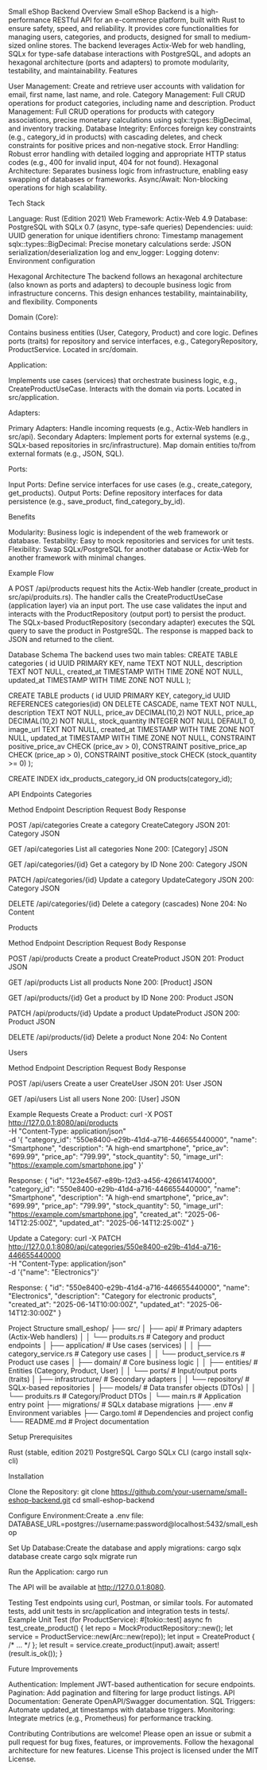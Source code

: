 Small eShop Backend
Overview
Small eShop Backend is a high-performance RESTful API for an e-commerce platform, built with Rust to ensure safety, speed, and reliability. It provides core functionalities for managing users, categories, and products, designed for small to medium-sized online stores. The backend leverages Actix-Web for web handling, SQLx for type-safe database interactions with PostgreSQL, and adopts an hexagonal architecture (ports and adapters) to promote modularity, testability, and maintainability.
Features

User Management: Create and retrieve user accounts with validation for email, first name, last name, and role.
Category Management: Full CRUD operations for product categories, including name and description.
Product Management: Full CRUD operations for products with category associations, precise monetary calculations using sqlx::types::BigDecimal, and inventory tracking.
Database Integrity: Enforces foreign key constraints (e.g., category_id in products) with cascading deletes, and check constraints for positive prices and non-negative stock.
Error Handling: Robust error handling with detailed logging and appropriate HTTP status codes (e.g., 400 for invalid input, 404 for not found).
Hexagonal Architecture: Separates business logic from infrastructure, enabling easy swapping of databases or frameworks.
Async/Await: Non-blocking operations for high scalability.

Tech Stack

Language: Rust (Edition 2021)
Web Framework: Actix-Web 4.9
Database: PostgreSQL with SQLx 0.7 (async, type-safe queries)
Dependencies:
uuid: UUID generation for unique identifiers
chrono: Timestamp management
sqlx::types::BigDecimal: Precise monetary calculations
serde: JSON serialization/deserialization
log and env_logger: Logging
dotenv: Environment configuration



Hexagonal Architecture
The backend follows an hexagonal architecture (also known as ports and adapters) to decouple business logic from infrastructure concerns. This design enhances testability, maintainability, and flexibility.
Components

Domain (Core):

Contains business entities (User, Category, Product) and core logic.
Defines ports (traits) for repository and service interfaces, e.g., CategoryRepository, ProductService.
Located in src/domain.


Application:

Implements use cases (services) that orchestrate business logic, e.g., CreateProductUseCase.
Interacts with the domain via ports.
Located in src/application.


Adapters:

Primary Adapters: Handle incoming requests (e.g., Actix-Web handlers in src/api).
Secondary Adapters: Implement ports for external systems (e.g., SQLx-based repositories in src/infrastructure).
Map domain entities to/from external formats (e.g., JSON, SQL).


Ports:

Input Ports: Define service interfaces for use cases (e.g., create_category, get_products).
Output Ports: Define repository interfaces for data persistence (e.g., save_product, find_category_by_id).



Benefits

Modularity: Business logic is independent of the web framework or database.
Testability: Easy to mock repositories and services for unit tests.
Flexibility: Swap SQLx/PostgreSQL for another database or Actix-Web for another framework with minimal changes.

Example Flow

A POST /api/products request hits the Actix-Web handler (create_product in src/api/produits.rs).
The handler calls the CreateProductUseCase (application layer) via an input port.
The use case validates the input and interacts with the ProductRepository (output port) to persist the product.
The SQLx-based ProductRepository (secondary adapter) executes the SQL query to save the product in PostgreSQL.
The response is mapped back to JSON and returned to the client.

Database Schema
The backend uses two main tables:
CREATE TABLE categories (
    id UUID PRIMARY KEY,
    name TEXT NOT NULL,
    description TEXT NOT NULL,
    created_at TIMESTAMP WITH TIME ZONE NOT NULL,
    updated_at TIMESTAMP WITH TIME ZONE NOT NULL
);

CREATE TABLE products (
    id UUID PRIMARY KEY,
    category_id UUID REFERENCES categories(id) ON DELETE CASCADE,
    name TEXT NOT NULL,
    description TEXT NOT NULL,
    price_av DECIMAL(10,2) NOT NULL,
    price_ap DECIMAL(10,2) NOT NULL,
    stock_quantity INTEGER NOT NULL DEFAULT 0,
    image_url TEXT NOT NULL,
    created_at TIMESTAMP WITH TIME ZONE NOT NULL,
    updated_at TIMESTAMP WITH TIME ZONE NOT NULL,
    CONSTRAINT positive_price_av CHECK (price_av > 0),
    CONSTRAINT positive_price_ap CHECK (price_ap > 0),
    CONSTRAINT positive_stock CHECK (stock_quantity >= 0)
);

CREATE INDEX idx_products_category_id ON products(category_id);

API Endpoints
Categories



Method
Endpoint
Description
Request Body
Response



POST
/api/categories
Create a category
CreateCategory JSON
201: Category JSON


GET
/api/categories
List all categories
None
200: [Category] JSON


GET
/api/categories/{id}
Get a category by ID
None
200: Category JSON


PATCH
/api/categories/{id}
Update a category
UpdateCategory JSON
200: Category JSON


DELETE
/api/categories/{id}
Delete a category (cascades)
None
204: No Content


Products



Method
Endpoint
Description
Request Body
Response



POST
/api/products
Create a product
CreateProduct JSON
201: Product JSON


GET
/api/products
List all products
None
200: [Product] JSON


GET
/api/products/{id}
Get a product by ID
None
200: Product JSON


PATCH
/api/products/{id}
Update a product
UpdateProduct JSON
200: Product JSON


DELETE
/api/products/{id}
Delete a product
None
204: No Content


Users



Method
Endpoint
Description
Request Body
Response



POST
/api/users
Create a user
CreateUser JSON
201: User JSON


GET
/api/users
List all users
None
200: [User] JSON


Example Requests
Create a Product:
curl -X POST http://127.0.0.1:8080/api/products \
-H "Content-Type: application/json" \
-d '{
  "category_id": "550e8400-e29b-41d4-a716-446655440000",
  "name": "Smartphone",
  "description": "A high-end smartphone",
  "price_av": "699.99",
  "price_ap": "799.99",
  "stock_quantity": 50,
  "image_url": "https://example.com/smartphone.jpg"
}'

Response:
{
  "id": "123e4567-e89b-12d3-a456-426614174000",
  "category_id": "550e8400-e29b-41d4-a716-446655440000",
  "name": "Smartphone",
  "description": "A high-end smartphone",
  "price_av": "699.99",
  "price_ap": "799.99",
  "stock_quantity": 50,
  "image_url": "https://example.com/smartphone.jpg",
  "created_at": "2025-06-14T12:25:00Z",
  "updated_at": "2025-06-14T12:25:00Z"
}

Update a Category:
curl -X PATCH http://127.0.0.1:8080/api/categories/550e8400-e29b-41d4-a716-446655440000 \
-H "Content-Type: application/json" \
-d '{"name": "Electronics"}'

Response:
{
  "id": "550e8400-e29b-41d4-a716-446655440000",
  "name": "Electronics",
  "description": "Category for electronic products",
  "created_at": "2025-06-14T10:00:00Z",
  "updated_at": "2025-06-14T12:30:00Z"
}

Project Structure
small_eshop/
├── src/
│   ├── api/                    # Primary adapters (Actix-Web handlers)
│   │   └── produits.rs         # Category and product endpoints
│   ├── application/            # Use cases (services)
│   │   ├── category_service.rs # Category use cases
│   │   └── product_service.rs  # Product use cases
│   ├── domain/                 # Core business logic
│   │   ├── entities/           # Entities (Category, Product, User)
│   │   └── ports/              # Input/output ports (traits)
│   ├── infrastructure/         # Secondary adapters
│   │   └── repository/         # SQLx-based repositories
│   ├── models/                 # Data transfer objects (DTOs)
│   │   └── produits.rs         # Category/Product DTOs
│   └── main.rs                 # Application entry point
├── migrations/                 # SQLx database migrations
├── .env                        # Environment variables
├── Cargo.toml                  # Dependencies and project config
└── README.md                   # Project documentation

Setup
Prerequisites

Rust (stable, edition 2021)
PostgreSQL
Cargo
SQLx CLI (cargo install sqlx-cli)

Installation

Clone the Repository:
git clone https://github.com/your-username/small-eshop-backend.git
cd small-eshop-backend


Configure Environment:Create a .env file:
DATABASE_URL=postgres://username:password@localhost:5432/small_eshop


Set Up Database:Create the database and apply migrations:
cargo sqlx database create
cargo sqlx migrate run


Run the Application:
cargo run

The API will be available at http://127.0.0.1:8080.


Testing
Test endpoints using curl, Postman, or similar tools. For automated tests, add unit tests in src/application and integration tests in tests/.
Example Unit Test (for ProductService):
#[tokio::test]
async fn test_create_product() {
    let repo = MockProductRepository::new();
    let service = ProductService::new(Arc::new(repo));
    let input = CreateProduct { /* ... */ };
    let result = service.create_product(input).await;
    assert!(result.is_ok());
}

Future Improvements

Authentication: Implement JWT-based authentication for secure endpoints.
Pagination: Add pagination and filtering for large product listings.
API Documentation: Generate OpenAPI/Swagger documentation.
SQL Triggers: Automate updated_at timestamps with database triggers.
Monitoring: Integrate metrics (e.g., Prometheus) for performance tracking.

Contributing
Contributions are welcome! Please open an issue or submit a pull request for bug fixes, features, or improvements. Follow the hexagonal architecture for new features.
License
This project is licensed under the MIT License.
